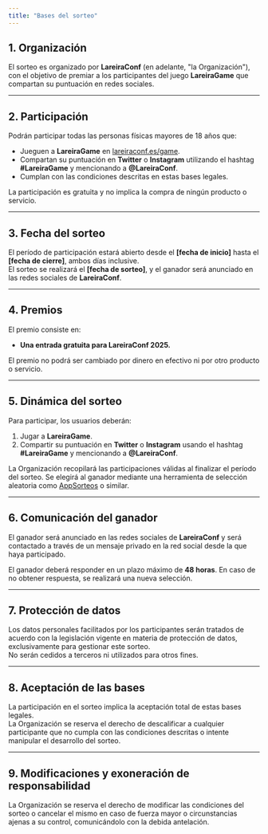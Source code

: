 ```yaml
---
title: "Bases del sorteo"
---
```


## 1. Organización

El sorteo es organizado por **LareiraConf** (en adelante, "la Organización"), con el objetivo de premiar a los participantes del juego **LareiraGame** que compartan su puntuación en redes sociales.

---

## 2. Participación

Podrán participar todas las personas físicas mayores de 18 años que:

- Jueguen a **LareiraGame** en [lareiraconf.es/game](https://lareiraconf.es/game).
- Compartan su puntuación en **Twitter** o **Instagram** utilizando el hashtag **#LareiraGame** y mencionando a **@LareiraConf**.
- Cumplan con las condiciones descritas en estas bases legales.

La participación es gratuita y no implica la compra de ningún producto o servicio.

---

## 3. Fecha del sorteo

El período de participación estará abierto desde el **[fecha de inicio]** hasta el **[fecha de cierre]**, ambos días inclusive.  
El sorteo se realizará el **[fecha de sorteo]**, y el ganador será anunciado en las redes sociales de **LareiraConf**.

---

## 4. Premios

El premio consiste en:

- **Una entrada gratuita para LareiraConf 2025.**

El premio no podrá ser cambiado por dinero en efectivo ni por otro producto o servicio.

---

## 5. Dinámica del sorteo

Para participar, los usuarios deberán:

1. Jugar a **LareiraGame**.
2. Compartir su puntuación en **Twitter** o **Instagram** usando el hashtag **#LareiraGame** y mencionando a **@LareiraConf**.

La Organización recopilará las participaciones válidas al finalizar el período del sorteo. Se elegirá al ganador mediante una herramienta de selección aleatoria como [AppSorteos](https://app-sorteos.com/) o similar.

---

## 6. Comunicación del ganador

El ganador será anunciado en las redes sociales de **LareiraConf** y será contactado a través de un mensaje privado en la red social desde la que haya participado.

El ganador deberá responder en un plazo máximo de **48 horas**. En caso de no obtener respuesta, se realizará una nueva selección.

---

## 7. Protección de datos

Los datos personales facilitados por los participantes serán tratados de acuerdo con la legislación vigente en materia de protección de datos, exclusivamente para gestionar este sorteo.  
No serán cedidos a terceros ni utilizados para otros fines.

---

## 8. Aceptación de las bases

La participación en el sorteo implica la aceptación total de estas bases legales.  
La Organización se reserva el derecho de descalificar a cualquier participante que no cumpla con las condiciones descritas o intente manipular el desarrollo del sorteo.

---

## 9. Modificaciones y exoneración de responsabilidad

La Organización se reserva el derecho de modificar las condiciones del sorteo o cancelar el mismo en caso de fuerza mayor o circunstancias ajenas a su control, comunicándolo con la debida antelación.
